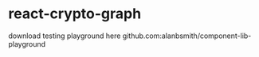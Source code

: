 # react-crypto-graph

download testing playground here github.com:alanbsmith/component-lib-playground

